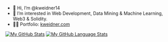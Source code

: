 - 👋 Hi, I’m @kweidner14
- 👀 I’m interested in Web Development, Data Mining & Machine Learning, Web3 & Solidity.
- 🐱‍🚀 Portfolio: <a href="https://kweidner.com">kweidner.com</a>

<!---
kweidner14/kweidner14 is a ✨ special ✨ repository because its `README.md` (this file) appears on your GitHub profile.
You can click the Preview link to take a look at your changes.
--->

[![My GitHub Stats](https://github-readme-stats.vercel.app/api/?username=kweidner14&count_private=true&theme=tokyonight&showicons=true)]()
[![My GitHub Language Stats](https://github-readme-stats.vercel.app/api/top-langs/?username=kweidner14&langs_count=5&theme=tokyonight)]()
